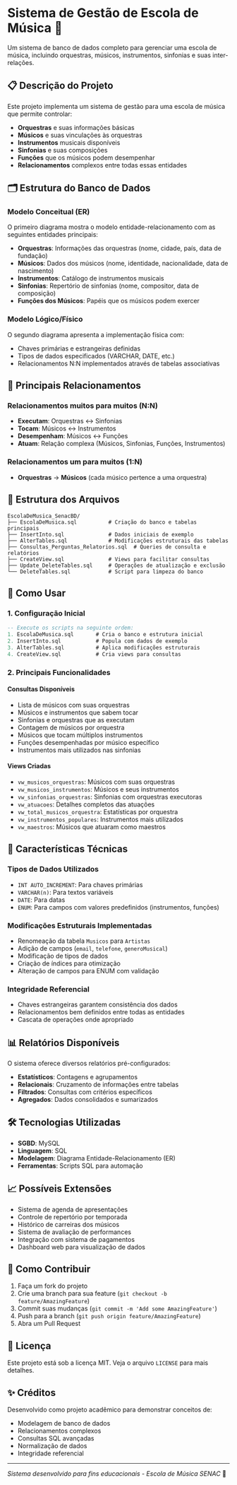 # Sistema de Gestão de Escola de Música 🎼

Um sistema de banco de dados completo para gerenciar uma escola de música, incluindo orquestras, músicos, instrumentos, sinfonias e suas inter-relações.

## 📋 Descrição do Projeto

Este projeto implementa um sistema de gestão para uma escola de música que permite controlar:

- **Orquestras** e suas informações básicas
- **Músicos** e suas vinculações às orquestras
- **Instrumentos** musicais disponíveis
- **Sinfonias** e suas composições
- **Funções** que os músicos podem desempenhar
- **Relacionamentos** complexos entre todas essas entidades

## 🗂️ Estrutura do Banco de Dados

### Modelo Conceitual (ER)
O primeiro diagrama mostra o modelo entidade-relacionamento com as seguintes entidades principais:

- **Orquestras**: Informações das orquestras (nome, cidade, país, data de fundação)
- **Músicos**: Dados dos músicos (nome, identidade, nacionalidade, data de nascimento)
- **Instrumentos**: Catálogo de instrumentos musicais
- **Sinfonias**: Repertório de sinfonias (nome, compositor, data de composição)
- **Funções dos Músicos**: Papéis que os músicos podem exercer

### Modelo Lógico/Físico
O segundo diagrama apresenta a implementação física com:

- Chaves primárias e estrangeiras definidas
- Tipos de dados especificados (VARCHAR, DATE, etc.)
- Relacionamentos N:N implementados através de tabelas associativas

## 🔗 Principais Relacionamentos

### Relacionamentos muitos para muitos (N:N)
- **Executam**: Orquestras ↔ Sinfonias
- **Tocam**: Músicos ↔ Instrumentos  
- **Desempenham**: Músicos ↔ Funções
- **Atuam**: Relação complexa (Músicos, Sinfonias, Funções, Instrumentos)

### Relacionamentos um para muitos (1:N)
- **Orquestras** → **Músicos** (cada músico pertence a uma orquestra)

## 📁 Estrutura dos Arquivos

```
EscolaDeMusica_SenacBD/
├── EscolaDeMusica.sql          # Criação do banco e tabelas principais
├── InsertInto.sql              # Dados iniciais de exemplo
├── AlterTables.sql             # Modificações estruturais das tabelas
├── Consultas_Perguntas_Relatorios.sql  # Queries de consulta e relatórios
├── CreateView.sql              # Views para facilitar consultas
├── Update_DeleteTables.sql     # Operações de atualização e exclusão
└── DeleteTables.sql            # Script para limpeza do banco
```

## 🚀 Como Usar

### 1. Configuração Inicial
```sql
-- Execute os scripts na seguinte ordem:
1. EscolaDeMusica.sql       # Cria o banco e estrutura inicial
2. InsertInto.sql           # Popula com dados de exemplo
3. AlterTables.sql          # Aplica modificações estruturais
4. CreateView.sql           # Cria views para consultas
```

### 2. Principais Funcionalidades

#### Consultas Disponíveis
- Lista de músicos com suas orquestras
- Músicos e instrumentos que sabem tocar
- Sinfonias e orquestras que as executam
- Contagem de músicos por orquestra
- Músicos que tocam múltiplos instrumentos
- Funções desempenhadas por músico específico
- Instrumentos mais utilizados nas sinfonias

#### Views Criadas
- `vw_musicos_orquestras`: Músicos com suas orquestras
- `vw_musicos_instrumentos`: Músicos e seus instrumentos
- `vw_sinfonias_orquestras`: Sinfonias com orquestras executoras
- `vw_atuacoes`: Detalhes completos das atuações
- `vw_total_musicos_orquestra`: Estatísticas por orquestra
- `vw_instrumentos_populares`: Instrumentos mais utilizados
- `vw_maestros`: Músicos que atuaram como maestros

## 🔧 Características Técnicas

### Tipos de Dados Utilizados
- `INT AUTO_INCREMENT`: Para chaves primárias
- `VARCHAR(n)`: Para textos variáveis
- `DATE`: Para datas
- `ENUM`: Para campos com valores predefinidos (instrumentos, funções)

### Modificações Estruturais Implementadas
- Renomeação da tabela `Musicos` para `Artistas`
- Adição de campos (`email`, `telefone`, `generoMusical`)
- Modificação de tipos de dados
- Criação de índices para otimização
- Alteração de campos para ENUM com validação

### Integridade Referencial
- Chaves estrangeiras garantem consistência dos dados
- Relacionamentos bem definidos entre todas as entidades
- Cascata de operações onde apropriado

## 📊 Relatórios Disponíveis

O sistema oferece diversos relatórios pré-configurados:

- **Estatísticos**: Contagens e agrupamentos
- **Relacionais**: Cruzamento de informações entre tabelas
- **Filtrados**: Consultas com critérios específicos
- **Agregados**: Dados consolidados e sumarizados

## 🛠️ Tecnologias Utilizadas

- **SGBD**: MySQL
- **Linguagem**: SQL
- **Modelagem**: Diagrama Entidade-Relacionamento (ER)
- **Ferramentas**: Scripts SQL para automação

## 📈 Possíveis Extensões

- Sistema de agenda de apresentações
- Controle de repertório por temporada
- Histórico de carreiras dos músicos
- Sistema de avaliação de performances
- Integração com sistema de pagamentos
- Dashboard web para visualização de dados

## 🤝 Como Contribuir

1. Faça um fork do projeto
2. Crie uma branch para sua feature (`git checkout -b feature/AmazingFeature`)
3. Commit suas mudanças (`git commit -m 'Add some AmazingFeature'`)
4. Push para a branch (`git push origin feature/AmazingFeature`)
5. Abra um Pull Request

## 📝 Licença

Este projeto está sob a licença MIT. Veja o arquivo `LICENSE` para mais detalhes.

## ✨ Créditos

Desenvolvido como projeto acadêmico para demonstrar conceitos de:
- Modelagem de banco de dados
- Relacionamentos complexos
- Consultas SQL avançadas
- Normalização de dados
- Integridade referencial

---
*Sistema desenvolvido para fins educacionais - Escola de Música SENAC* 🎵
